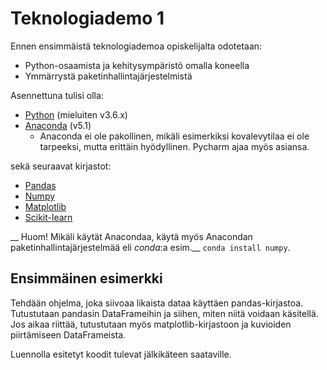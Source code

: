 # Teknologiademo 1 #

Ennen ensimmäistä teknologiademoa opiskelijalta odotetaan:
- Python-osaamista ja kehitysympäristö omalla koneella
- Ymmärrystä paketinhallintajärjestelmistä

Asennettuna tulisi olla:
- [Python](https://www.python.org/downloads/) (mieluiten v3.6.x)
- [Anaconda](https://www.anaconda.com/download/) (v5.1)
  - Anaconda ei ole pakollinen, mikäli esimerkiksi kovalevytilaa ei ole tarpeeksi, mutta erittäin hyödyllinen. Pycharm ajaa myös asiansa.

sekä seuraavat kirjastot:

- [Pandas](https://pandas.pydata.org/)
- [Numpy](http://www.numpy.org/)
- [Matplotlib](https://matplotlib.org/)
- [Scikit-learn](http://scikit-learn.org/stable/)

__ Huom! Mikäli käytät Anacondaa, käytä myös Anacondan paketinhallintajärjestelmää eli _conda_:a esim.__ `conda install numpy`.


## Ensimmäinen esimerkki ##

Tehdään ohjelma, joka siivoaa likaista dataa käyttäen pandas-kirjastoa. Tutustutaan pandasin DataFrameihin ja siihen, miten niitä voidaan käsitellä. Jos aikaa riittää, tutustutaan myös matplotlib-kirjastoon ja kuvioiden piirtämiseen DataFrameista.

Luennolla esitetyt koodit tulevat jälkikäteen saataville.
